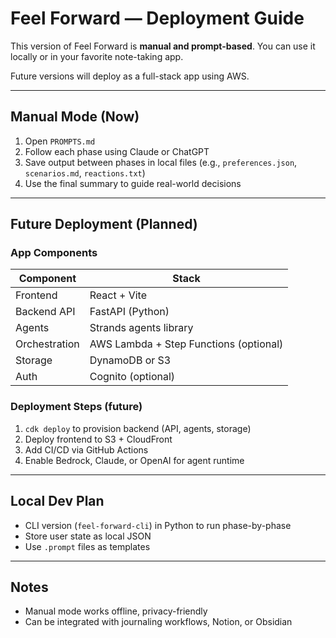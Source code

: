 # Feel Forward — Deployment Guide

This version of Feel Forward is **manual and prompt-based**. You can use it locally or in your favorite note-taking app.

Future versions will deploy as a full-stack app using AWS.

---

## Manual Mode (Now)

1. Open `PROMPTS.md`
2. Follow each phase using Claude or ChatGPT
3. Save output between phases in local files (e.g., `preferences.json`, `scenarios.md`, `reactions.txt`)
4. Use the final summary to guide real-world decisions

---

## Future Deployment (Planned)

### App Components

| Component        | Stack                                  |
|------------------|----------------------------------------|
| Frontend         | React + Vite                           |
| Backend API      | FastAPI (Python)                       |
| Agents           | Strands agents library                 |
| Orchestration    | AWS Lambda + Step Functions (optional) |
| Storage          | DynamoDB or S3                         |
| Auth             | Cognito (optional)                     |

### Deployment Steps (future)

1. `cdk deploy` to provision backend (API, agents, storage)
2. Deploy frontend to S3 + CloudFront
3. Add CI/CD via GitHub Actions
4. Enable Bedrock, Claude, or OpenAI for agent runtime

---

## Local Dev Plan

- CLI version (`feel-forward-cli`) in Python to run phase-by-phase
- Store user state as local JSON
- Use `.prompt` files as templates

---

## Notes

- Manual mode works offline, privacy-friendly
- Can be integrated with journaling workflows, Notion, or Obsidian
